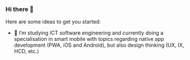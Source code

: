 ### Hi there 👋

Here are some ideas to get you started:

- 🔭 I’m studying ICT software engineering and currently doing a specialisation in smart mobile 
     with topics regarding native app development (PWA, iOS and Android), but also design thinking (UX, IX, HCD, etc.)

